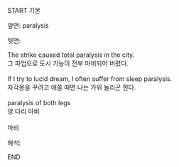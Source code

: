 START
기본

앞면:
paralysis


뒷면:
<div>The strike caused total paralysis in the city. </div><div><div>그 파업으로 도시 기능이 전부 마비되어 버렸다.</div></div><div><br></div><div><div>If I try to lucid dream, I often suffer from sleep paralysis. </div><div><div>자각몽을 꾸려고 애쓸 때면 나는 가위 눌리곤 한다.</div></div></div><div><br></div><div><div>paralysis of both legs </div><div><div>양 다리 마비</div></div></div><div><br></div><div>마비</div>


해석:

END